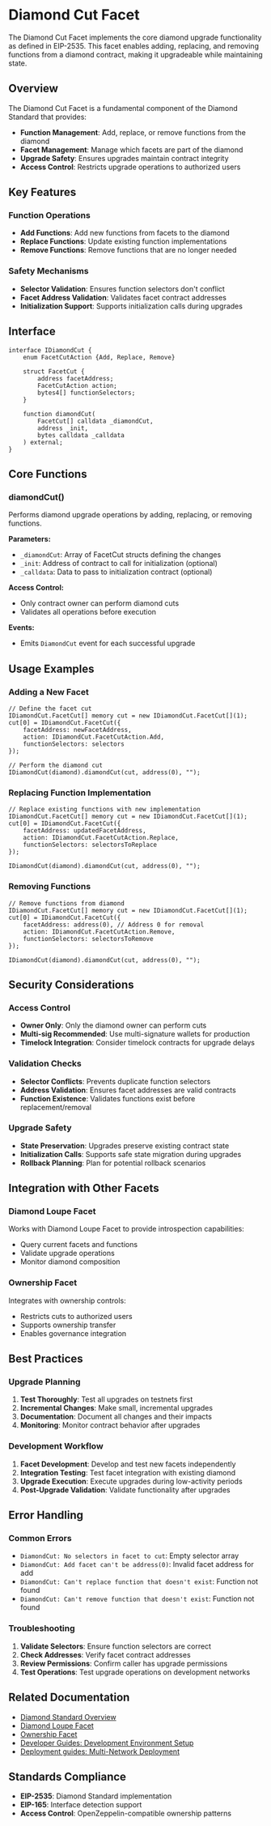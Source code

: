 # Diamond Cut Facet

The Diamond Cut Facet implements the core diamond upgrade functionality as defined in EIP-2535. This facet enables adding, replacing, and removing functions from a diamond contract, making it upgradeable while maintaining state.

## Overview

The Diamond Cut Facet is a fundamental component of the Diamond Standard that provides:

- **Function Management**: Add, replace, or remove functions from the diamond
- **Facet Management**: Manage which facets are part of the diamond
- **Upgrade Safety**: Ensures upgrades maintain contract integrity
- **Access Control**: Restricts upgrade operations to authorized users

## Key Features

### Function Operations
- **Add Functions**: Add new functions from facets to the diamond
- **Replace Functions**: Update existing function implementations
- **Remove Functions**: Remove functions that are no longer needed

### Safety Mechanisms
- **Selector Validation**: Ensures function selectors don't conflict
- **Facet Address Validation**: Validates facet contract addresses
- **Initialization Support**: Supports initialization calls during upgrades

## Interface

```solidity
interface IDiamondCut {
    enum FacetCutAction {Add, Replace, Remove}
    
    struct FacetCut {
        address facetAddress;
        FacetCutAction action;
        bytes4[] functionSelectors;
    }
    
    function diamondCut(
        FacetCut[] calldata _diamondCut,
        address _init,
        bytes calldata _calldata
    ) external;
}
```

## Core Functions

### diamondCut()
Performs diamond upgrade operations by adding, replacing, or removing functions.

**Parameters:**
- `_diamondCut`: Array of FacetCut structs defining the changes
- `_init`: Address of contract to call for initialization (optional)
- `_calldata`: Data to pass to initialization contract (optional)

**Access Control:**
- Only contract owner can perform diamond cuts
- Validates all operations before execution

**Events:**
- Emits `DiamondCut` event for each successful upgrade

## Usage Examples

### Adding a New Facet

```solidity
// Define the facet cut
IDiamondCut.FacetCut[] memory cut = new IDiamondCut.FacetCut[](1);
cut[0] = IDiamondCut.FacetCut({
    facetAddress: newFacetAddress,
    action: IDiamondCut.FacetCutAction.Add,
    functionSelectors: selectors
});

// Perform the diamond cut
IDiamondCut(diamond).diamondCut(cut, address(0), "");
```

### Replacing Function Implementation

```solidity
// Replace existing functions with new implementation
IDiamondCut.FacetCut[] memory cut = new IDiamondCut.FacetCut[](1);
cut[0] = IDiamondCut.FacetCut({
    facetAddress: updatedFacetAddress,
    action: IDiamondCut.FacetCutAction.Replace,
    functionSelectors: selectorsToReplace
});

IDiamondCut(diamond).diamondCut(cut, address(0), "");
```

### Removing Functions

```solidity
// Remove functions from diamond
IDiamondCut.FacetCut[] memory cut = new IDiamondCut.FacetCut[](1);
cut[0] = IDiamondCut.FacetCut({
    facetAddress: address(0), // Address 0 for removal
    action: IDiamondCut.FacetCutAction.Remove,
    functionSelectors: selectorsToRemove
});

IDiamondCut(diamond).diamondCut(cut, address(0), "");
```

## Security Considerations

### Access Control
- **Owner Only**: Only the diamond owner can perform cuts
- **Multi-sig Recommended**: Use multi-signature wallets for production
- **Timelock Integration**: Consider timelock contracts for upgrade delays

### Validation Checks
- **Selector Conflicts**: Prevents duplicate function selectors
- **Address Validation**: Ensures facet addresses are valid contracts
- **Function Existence**: Validates functions exist before replacement/removal

### Upgrade Safety
- **State Preservation**: Upgrades preserve existing contract state
- **Initialization Calls**: Supports safe state migration during upgrades
- **Rollback Planning**: Plan for potential rollback scenarios

## Integration with Other Facets

### Diamond Loupe Facet
Works with Diamond Loupe Facet to provide introspection capabilities:
- Query current facets and functions
- Validate upgrade operations
- Monitor diamond composition

### Ownership Facet
Integrates with ownership controls:
- Restricts cuts to authorized users
- Supports ownership transfer
- Enables governance integration

## Best Practices

### Upgrade Planning
1. **Test Thoroughly**: Test all upgrades on testnets first
2. **Incremental Changes**: Make small, incremental upgrades
3. **Documentation**: Document all changes and their impacts
4. **Monitoring**: Monitor contract behavior after upgrades

### Development Workflow
1. **Facet Development**: Develop and test new facets independently
2. **Integration Testing**: Test facet integration with existing diamond
3. **Upgrade Execution**: Execute upgrades during low-activity periods
4. **Post-Upgrade Validation**: Validate functionality after upgrades

## Error Handling

### Common Errors
- `DiamondCut: No selectors in facet to cut`: Empty selector array
- `DiamondCut: Add facet can't be address(0)`: Invalid facet address for add
- `DiamondCut: Can't replace function that doesn't exist`: Function not found
- `DiamondCut: Can't remove function that doesn't exist`: Function not found

### Troubleshooting
1. **Validate Selectors**: Ensure function selectors are correct
2. **Check Addresses**: Verify facet contract addresses
3. **Review Permissions**: Confirm caller has upgrade permissions
4. **Test Operations**: Test upgrade operations on development networks

## Related Documentation

- [Diamond Standard Overview](../diamond.md)
- [Diamond Loupe Facet](diamond-loupe-facet.md)
- [Ownership Facet](ownership-facet.md)
- [Developer Guides: Development Environment Setup](../../developer-guides/development-environment-setup.md)
- [Deployment guides: Multi-Network Deployment](../../deployment-guides/multi-network-deployment.md)

## Standards Compliance

- **EIP-2535**: Diamond Standard implementation
- **EIP-165**: Interface detection support
- **Access Control**: OpenZeppelin-compatible ownership patterns